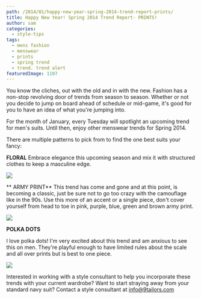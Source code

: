 ```yaml
---
path: /2014/01/happy-new-year-spring-2014-trend-report-prints/
title: Happy New Year! Spring 2014 Trend Report- PRINTS!
author: sam
categories: 
  - style-tips
tags: 
  - mens fashion
  - menswear
  - prints
  - spring trend
  - trend. trend alert
featuredImage: 1107
---
```

You know the cliches, out with the old and in with the new. Fashion has a non-stop revolving door of trends from season to season. Whether or not you decide to jump on board ahead of schedule or mid-game, it's good for you to have an idea of what you're jumping into.

For the month of January, every Tuesday will spotlight an upcoming trend for men's suits. Until then, enjoy other menswear trends for Spring 2014.

There are multiple patterns to pick from to find the one best suits your fancy:

**FLORAL** Embrace elegance this upcoming season and mix it with structured clothes to keep a masculine edge.

[![](http://2.bp.blogspot.com/-dPhtTfZqWXY/UsWuID4Df3I/AAAAAAAAAs8/VbOa8-x2GIA/s640/SP2014-FLORAL.jpg)](http://2.bp.blogspot.com/-dPhtTfZqWXY/UsWuID4Df3I/AAAAAAAAAs8/VbOa8-x2GIA/s1600/SP2014-FLORAL.jpg)

** ARMY PRINT** This trend has come and gone and at this point, is becoming a classic, just be sure not to go too crazy with the camouflage like in the 90s. Use this more of an accent or a single piece, don't cover yourself from head to toe in pink, purple, blue, green and brown army print.

[![](http://1.bp.blogspot.com/-j9r18PjG8uQ/UsWuJ2HhUFI/AAAAAAAAAtM/DvgwplMif6s/s640/SP2014-CAMO.jpg)](http://1.bp.blogspot.com/-j9r18PjG8uQ/UsWuJ2HhUFI/AAAAAAAAAtM/DvgwplMif6s/s1600/SP2014-CAMO.jpg)

**POLKA DOTS**

I love polka dots! I'm very excited about this trend and am anxious to see this on men. They're playful enough to have limited rules about the scale and all over prints but is best to one piece.

[![](http://2.bp.blogspot.com/-WqZIutvw_2Y/UsWuJOjIccI/AAAAAAAAAtE/yYdZz5sIRFU/s1600/SP2014-POLKADOTS.jpg)](http://2.bp.blogspot.com/-WqZIutvw_2Y/UsWuJOjIccI/AAAAAAAAAtE/yYdZz5sIRFU/s1600/SP2014-POLKADOTS.jpg)

Interested in working with a style consultant to help you incorporate these trends with your current wardrobe? Want to start straying away from your standard navy suit? Contact a style consultant at info@9tailors.com
